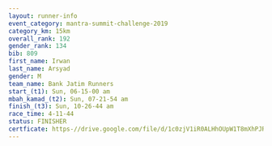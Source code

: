 ```yaml
---
layout: runner-info 
event_category: mantra-summit-challenge-2019 
category_km: 15km 
overall_rank: 192
gender_rank: 134
bib: 809
first_name: Irwan
last_name: Arsyad
gender: M
team_name: Bank Jatim Runners
start_(t1): Sun, 06-15-00 am
mbah_kamad_(t2): Sun, 07-21-54 am
finish_(t3): Sun, 10-26-44 am
race_time: 4-11-44
status: FINISHER
certficate: https-//drive.google.com/file/d/1c0zjV1iR0ALHhOUpW1T8mXhPJR48VHI3/view?usp=sharing
---
```

